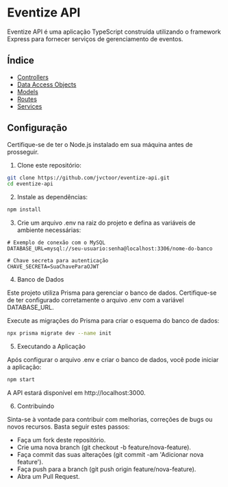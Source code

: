 # Eventize API

Eventize API é uma aplicação TypeScript construída utilizando o framework Express para fornecer serviços de gerenciamento de eventos.

## Índice

- [Controllers](https://github.com/jvctoor/eventize-api/tree/main/src/controllers)
- [Data Access Objects](https://github.com/jvctoor/eventize-api/tree/main/src/daos)
- [Models](https://github.com/jvctoor/eventize-api/tree/main/src/models)
- [Routes](https://github.com/jvctoor/eventize-api/tree/main/src/routes)
- [Services](https://github.com/jvctoor/eventize-api/tree/main/src/services)

## Configuração

Certifique-se de ter o Node.js instalado em sua máquina antes de prosseguir.

1. Clone este repositório:

```bash
git clone https://github.com/jvctoor/eventize-api.git
cd eventize-api
````

2. Instale as dependências:

```bash
npm install
````


3. Crie um arquivo .env na raiz do projeto e defina as variáveis de ambiente necessárias:
```plaintext
# Exemplo de conexão com o MySQL
DATABASE_URL=mysql://seu-usuario:senha@localhost:3306/nome-do-banco

# Chave secreta para autenticação
CHAVE_SECRETA=SuaChaveParaOJWT
````

4. Banco de Dados

Este projeto utiliza Prisma para gerenciar o banco de dados. Certifique-se de ter configurado corretamente o arquivo .env com a variável DATABASE_URL.

Execute as migrações do Prisma para criar o esquema do banco de dados:
```bash
npx prisma migrate dev --name init
````

5. Executando a Aplicação

Após configurar o arquivo .env e criar o banco de dados, você pode iniciar a aplicação:

```bash
npm start
````

A API estará disponível em http://localhost:3000.

6. Contribuindo

Sinta-se à vontade para contribuir com melhorias, correções de bugs ou novos recursos. Basta seguir estes passos:

- Faça um fork deste repositório.
- Crie uma nova branch (git checkout -b feature/nova-feature).
- Faça commit das suas alterações (git commit -am 'Adicionar nova feature').
- Faça push para a branch (git push origin feature/nova-feature).
- Abra um Pull Request.